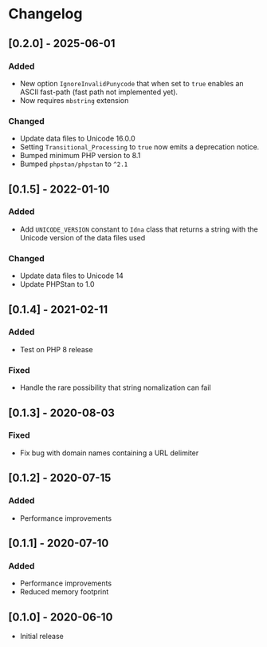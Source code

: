 # Changelog

## [0.2.0] - 2025-06-01

### Added

* New option `IgnoreInvalidPunycode` that when set to `true` enables an ASCII fast-path (fast path not implemented yet).
* Now requires `mbstring` extension

### Changed

* Update data files to Unicode 16.0.0
* Setting `Transitional_Processing` to `true` now emits a deprecation notice.
* Bumped minimum PHP version to 8.1
* Bumped `phpstan/phpstan` to `^2.1`

## [0.1.5] - 2022-01-10

### Added

* Add `UNICODE_VERSION` constant to `Idna` class that returns a string with the Unicode version of the data files used

### Changed

* Update data files to Unicode 14
* Update PHPStan to 1.0

## [0.1.4] - 2021-02-11

### Added

* Test on PHP 8 release

### Fixed

* Handle the rare possibility that string nomalization can fail

## [0.1.3] - 2020-08-03

### Fixed

* Fix bug with domain names containing a URL delimiter

## [0.1.2] - 2020-07-15

### Added

* Performance improvements

## [0.1.1] - 2020-07-10

### Added

* Performance improvements
* Reduced memory footprint

## [0.1.0] - 2020-06-10

* Initial release
